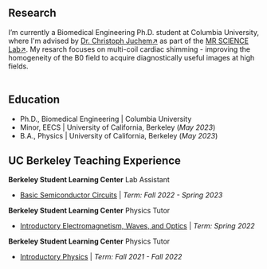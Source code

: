## Research 
I’m currently a Biomedical Engineering Ph.D. student at Columbia University, where I'm advised by [Dr. Christoph Juchem↗](https://www.engineering.columbia.edu/faculty/christoph-juchem) as part of the [MR SCIENCE Lab↗](https://juchem.bme.columbia.edu/). My resarch focuses on multi-coil cardiac shimming - improving the homogeneity of the B0 field to acquire diagnostically useful images at high fields.  
&nbsp;
&nbsp;

## Education
- Ph.D., Biomedical Engineering | Columbia University             		
- Minor, EECS | University of California, Berkeley (_May 2023_) 			        		
- B.A., Physics | University of California, Berkeley (_May 2023_)


## UC Berkeley Teaching Experience 

 **Berkeley Student Learning Center** Lab Assistant 
 
 - [Basic Semiconductor Circuits](https://classes.berkeley.edu/content/2023-spring-physics-111a-101-lec-101) | _Term: Fall 2022 - Spring 2023_

**Berkeley Student Learning Center** Physics Tutor 

- [Introductory Electromagnetism, Waves, and Optics](https://classes.berkeley.edu/content/2024-spring-physics-7b-001-lec-001) | _Term: Spring 2022_

**Berkeley Student Learning Center** Physics Tutor
- [Introductory Physics](https://classes.berkeley.edu/content/2024-spring-physics-8a-001-lec-001) | _Term: Fall 2021 - Fall 2022_


